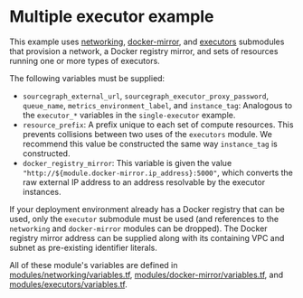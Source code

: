 # Multiple executor example

This example uses [networking](https://registry.terraform.io/modules/sourcegraph/executors/aws/5.6.0/submodules/networking), [docker-mirror](https://registry.terraform.io/modules/sourcegraph/executors/aws/5.6.0/submodules/docker-mirror), and [executors](https://registry.terraform.io/modules/sourcegraph/executors/aws/5.6.0/submodules/executors) submodules that provision a network, a Docker registry mirror, and sets of resources running one or more types of executors.

The following variables must be supplied:

- `sourcegraph_external_url`, `sourcegraph_executor_proxy_password`, `queue_name`, `metrics_environment_label`, and `instance_tag`: Analogous to the `executor_*` variables in the `single-executor` example.
- `resource_prefix`: A prefix unique to each set of compute resources. This prevents collisions between two uses of the `executors` module. We recommend this value be constructed the same way `instance_tag` is constructed.
- `docker_registry_mirror`: This variable is given the value `"http://${module.docker-mirror.ip_address}:5000"`, which converts the raw external IP address to an address resolvable by the executor instances.

If your deployment environment already has a Docker registry that can be used, only the `executor` submodule must be used (and references to the `networking` and `docker-mirror` modules can be dropped). The Docker registry mirror address can be supplied along with its containing VPC and subnet as pre-existing identifier literals.

All of these module's variables are defined in [modules/networking/variables.tf](https://github.com/sourcegraph/terraform-aws-executors/blob/v5.6.0/modules/networking/variables.tf), [modules/docker-mirror/variables.tf](https://github.com/sourcegraph/terraform-aws-executors/blob/v5.6.0/modules/docker-mirror/variables.tf), and [modules/executors/variables.tf](https://github.com/sourcegraph/terraform-aws-executors/blob/v5.6.0/modules/executors/variables.tf).
